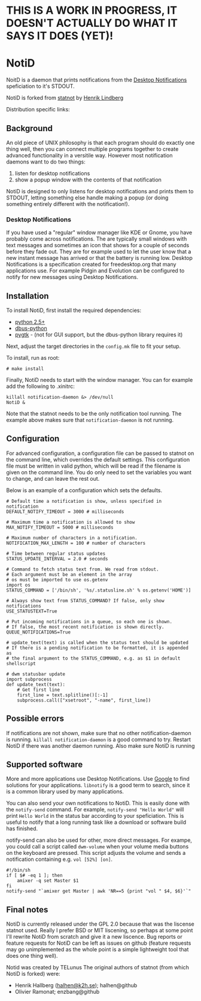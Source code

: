 # THIS IS A WORK IN PROGRESS, IT DOESN'T ACTUALLY DO WHAT IT SAYS IT DOES (YET)!

# NotiD
NoitD is a daemon that prints notifications from the [Desktop Notifications](http://www.galago-project.org/specs/notification/0.9/index.html) speficiation to it's STDOUT.

NotiD is forked from [statnot](http://github.com/halhen/statnot/) by [Henrik Lindberg](https://github.com/halhen)

Distribution specific links:

## Background
An old piece of UNIX philosophy is that each program should do exactly one thing well, then you can connect multiple programs together to create advanced functionality in a versitile way.  However most notification daemons want to do two things:

1. listen for desktop notifications
2. show a popup window with the contents of that notification

NotiD is designed to only listens for desktop notifications and prints them to STDOUT, letting something else handle making a popup (or doing something entirely different with the notification!).

### Desktop Notifications
If you have used a "regular" window manager like KDE or Gnome, you have probably come across notifications. The are typically small windows with text messages and sometimes an icon that shows for a couple of seconds before they fade out. They are for example used to let the user know that a new instant message has arrived or that the battery is running low. Desktop Notifications is a specification created for freedesktop.org that many applications use. For example Pidgin and Evolution can be configured to notify for new messages using Desktop Notifications.

## Installation

To install NotiD, first install the required dependencies:

* [python 2.5+](http://www.python.org)
* [dbus-python](http://dbus.freedesktop.org/releases/dbus-python/)
* [pygtk](http://www.pygtk.org/) - (not for GUI support, but the dbus-python library requires it)

Next, adjust the target directories in the `config.mk` file to fit your setup. 

To install, run as root:

    # make install

Finally, NotiD needs to start with the window manager. You can for example add the following to .xinitrc:

    killall notification-daemon &> /dev/null
    NotiD & 

Note that the statnot needs to be the only notification tool running. The example above makes sure that `notification-daemon` is not running.

## Configuration

For advanced configuration, a configuration file can be passed to statnot on the command line, which overrides the default settings. This configuration file must be written in valid python, which will be read if the filename is given on the command line.  You do only need to set the variables you want to change, and can leave the rest out.

Below is an example of a configuration which sets the defaults.

    # Default time a notification is show, unless specified in notification
    DEFAULT_NOTIFY_TIMEOUT = 3000 # milliseconds
    
    # Maximum time a notification is allowed to show
    MAX_NOTIFY_TIMEOUT = 5000 # milliseconds
    
    # Maximum number of characters in a notification. 
    NOTIFICATION_MAX_LENGTH = 100 # number of characters
    
    # Time between regular status updates
    STATUS_UPDATE_INTERVAL = 2.0 # seconds
    
    # Command to fetch status text from. We read from stdout.
    # Each argument must be an element in the array
    # os must be imported to use os.getenv
    import os
    STATUS_COMMAND = ['/bin/sh', '%s/.statusline.sh' % os.getenv('HOME')] 
     
    # Always show text from STATUS_COMMAND? If false, only show notifications
    USE_STATUSTEXT=True
     
    # Put incoming notifications in a queue, so each one is shown.
    # If false, the most recent notification is shown directly.
    QUEUE_NOTIFICATIONS=True

    # update_text(text) is called when the status text should be updated
    # If there is a pending notification to be formatted, it is appended as
    # the final argument to the STATUS_COMMAND, e.g. as $1 in default shellscript
     
    # dwm statusbar update
    import subprocess
    def update_text(text):
        # Get first line
        first_line = text.splitline()[:-1]
        subprocess.call(["xsetroot", "-name", first_line])

## Possible errors
If notifications are not shown, make sure that no other notification-daemon is running. `killall notification-daemon` is a good command to try. Restart NotiD if there was another daemon running. Also make sure NotiD is running

## Supported software
More and more applications use Desktop Notifications. Use [Google](http://www.google.com) to find solutions for your applications. `libnotify` is a good term to search, since it is a common library used by many applications.

You can also send your own notifications to NotiD. This is easily done with the `notify-send` command. For example, `notify-send "Hello World"` will print `Hello World` in the status bar according to your speficiation. This is useful to notify that a long running task like a download or software build has finished.

notify-send can also be used for other, more direct messages. For exampe, you could call a script called `dwm-volume` when your volume media buttons on the keyboard are pressed. This script adjusts the volume and sends a notification containing e.g. `vol [52%] [on]`. 

    #!/bin/sh
    if [ $# -eq 1 ]; then
        amixer -q set Master $1
    fi
    notify-send "`amixer get Master | awk 'NR==5 {print "vol " $4, $6}'`"

## Final notes
NotiD is currently released under the GPL 2.0 because that was the liscense statnot used.  Really I prefer BSD or MIT liscening, so perhaps at some point I'll rewrite NotiD from scratch and give it a new liscence. Bug reports or feature requests for NotiD can be left as issues on github (feature requests may go unimplemented as the whole point is a simple lightweight tool that does one thing well).


Notid was created by TELunus
The original authors of statnot (from which NotiD is forked) were:
 * Henrik Hallberg  (<halhen@k2h.se>); halhen@github
 * Olivier Ramonat; enzbang@github
